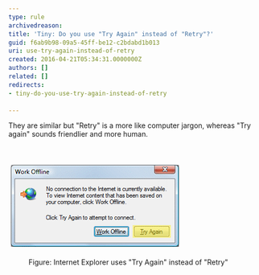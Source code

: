 ```yaml
---
type: rule
archivedreason: 
title: 'Tiny: Do you use "Try Again" instead of "Retry"?'
guid: f6ab9b98-09a5-45ff-be12-c2bdabd1b013
uri: use-try-again-instead-of-retry
created: 2016-04-21T05:34:31.0000000Z
authors: []
related: []
redirects:
- tiny-do-you-use-try-again-instead-of-retry

---
```



​​They are similar but "Retry" is a more like computer jargon, whereas "Try again" sounds friendlier and more human. <br>
<br><excerpt class='endintro'></excerpt><br>
<p class="ssw15-rteElement-GreyBox">​​​<img src="try-again-not-retry.gif" alt="Use Try Again, not Retry" style="margin:5px;" /></p><dd class="ssw15-rteElement-FigureNormal">Figure: Internet Explorer uses "Try Again" instead of "Retry"​<br></dd>


